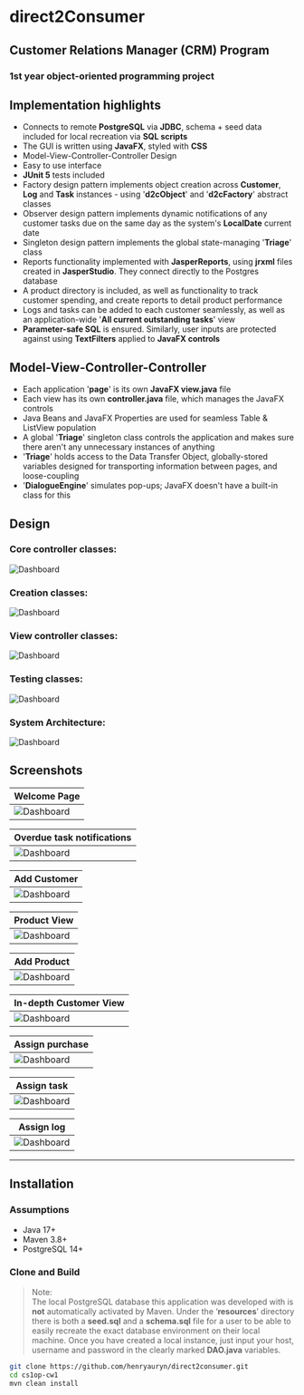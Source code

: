 # direct2Consumer

## Customer Relations Manager (CRM) Program
### 1st year object-oriented programming project


## Implementation highlights

* Connects to remote **PostgreSQL** via **JDBC**, schema + seed data included for local recreation via **SQL scripts**
* The GUI is written using **JavaFX**, styled with **CSS**
* Model-View-Controller-Controller Design
* Easy to use interface
* **JUnit 5** tests included
* Factory design pattern implements object creation across **Customer**, **Log** and **Task** instances - using '**d2cObject**' and '**d2cFactory**' abstract classes
* Observer design pattern implements dynamic notifications of any customer tasks due on the same day as the system's **LocalDate** current date
* Singleton design pattern implements the global state-managing '**Triage**' class 
* Reports functionality implemented with **JasperReports**, using **jrxml** files created in **JasperStudio**. They connect directly to the Postgres database
* A product directory is included, as well as functionality to track customer spending, and create reports to detail product performance
* Logs and tasks can be added to each customer seamlessly, as well as an application-wide '**All current outstanding tasks**' view
* **Parameter-safe SQL** is ensured. Similarly, user inputs are protected against using **TextFilters** applied to **JavaFX controls**

## Model-View-Controller-Controller

* Each application '**page**' is its own **JavaFX view.java** file
* Each view has its own **controller.java** file, which manages the JavaFX controls
* Java Beans and JavaFX Properties are used for seamless Table & ListView population
* A global '**Triage**' singleton class controls the application and makes sure there aren't any unnecessary instances of anything
* '**Triage**' holds access to the Data Transfer Object, globally-stored variables designed for transporting information between pages, and loose-coupling
* '**DialogueEngine**' simulates pop-ups; JavaFX doesn't have a built-in class for this 

## Design 
### Core controller classes:
![Dashboard](screenshots/triage.png)
### Creation classes:
![Dashboard](screenshots/creation.png)
### View controller classes:
![Dashboard](screenshots/controller.png)
### Testing classes:
![Dashboard](screenshots/test.png)
### System Architecture:
![Dashboard](screenshots/system.png)



## Screenshots

| Welcome Page                          |
|---------------------------------------|
| ![Dashboard](screenshots/welcome.png) |

| Overdue task notifications                  |
|---------------------------------------------|
| ![Dashboard](screenshots/notifications.png) |


| Add Customer                      |
|-----------------------------------|
| ![Dashboard](screenshots/add.png) |

| Product View                           |
|----------------------------------------|
| ![Dashboard](screenshots/products.png) |

| Add Product                              |
|------------------------------------------|
| ![Dashboard](screenshots/addproduct.png) |

| In-depth Customer View                 |
|----------------------------------------|
| ![Dashboard](screenshots/customer.png) |

| Assign purchase                           |
|-------------------------------------------|
| ![Dashboard](screenshots/addpurchase.png) |

| Assign task                          |
|--------------------------------------|
| ![Dashboard](screenshots/addlog.png) |

| Assign log                            |
|---------------------------------------|
| ![Dashboard](screenshots/addtask.png) |



---


## Installation

### Assumptions
- Java 17+
- Maven 3.8+
- PostgreSQL 14+

### Clone and Build
> Note:  
> The local PostgreSQL database this application was developed with is **not** automatically activated by Maven. Under the ‘**resources**’ directory there is both a **seed.sql** and a **schema.sql** file for a user to be able to easily recreate the exact database environment on their local machine. Once you have created a local instance, just input your host, username and password in the clearly marked **DAO.java** variables.

```bash
git clone https://github.com/henryauryn/direct2consumer.git
cd cs1op-cw1
mvn clean install
